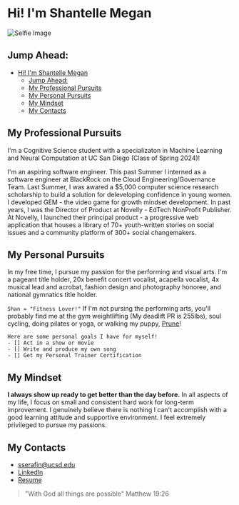 # Hi! I'm Shantelle Megan

![Selfie Image](https://cdn.myportfolio.com/3aee7b80-0f9b-44e9-80e2-e47954290ede/8fad25be-d64c-465a-ae81-944395ff7439_rw_1920.jpg?h=76545c7d32d5deff06aa4dd700e79cee)

## Jump Ahead:
- [Hi! I'm Shantelle Megan](#hi-im-shantelle-megan)
  - [Jump Ahead:](#jump-ahead)
  - [My Professional Pursuits](#my-professional-pursuits)
  - [My Personal Pursuits](#my-personal-pursuits)
  - [My Mindset](#my-mindset)
  - [My Contacts](#my-contacts)

## My Professional Pursuits 
I'm a Cognitive Science student with a specializaton in Machine Learning and Neural Computation at UC San Diego (Class of Spring 2024)! 

I'm an aspiring software engineer. This past Summer I interned as a software engineer at BlackRock on the Cloud Engineering/Governance Team. Last Summer, I was awared a $5,000 computer science research scholarship to build a solution for deleveloping confidence in young women. I developed GEM - the video game for growth mindset development. In past years, I was the Director of Product at Novelly - EdTech NonProfit Publisher. At Novelly, I launched their principal product - a progressive web application that houses a library of 70+ youth-written stories on social issues and a community platform of 300+ social changemakers.

## My Personal Pursuits
In my free time, I pursue my passion for the performing and visual arts. I'm a pageant title holder, 20x benefit concert vocalist, acapella vocalist, 4x musical lead and acrobat, fashion design and photography honoree, and national gymnatics title holder. 

`Shan = "Fitness Lover!"` If I'm not pursing the performing arts, you'll probably find me at the gym weightlifting (My deadlift PR is 255lbs), soul cycling, doing pilates or yoga, or walking my puppy, [Prune](https://www.instagram.com/brunomars_serafin/)! 

    Here are some personal goals I have for myself!
    - [] Act in a show or movie
    - [] Write and produce my own song
    - [] Get my Personal Trainer Certification

## My Mindset
**I always show up ready to get better than the day before.** In all aspects of my life, I focus on small and consistent hard work for long-term improvement. I genuinely believe there is nothing I can't accomplish with a good learning attitude and supportive environment. I feel extremely privileged to pursue my passions. 

## My Contacts
- sserafin@ucsd.edu
- [LinkedIn](https://www.linkedin.com/in/shantellemeganserafin/)
- [Resume](/Resume_Serafin.pdf)

> "With God all things are possible" Matthew 19:26 